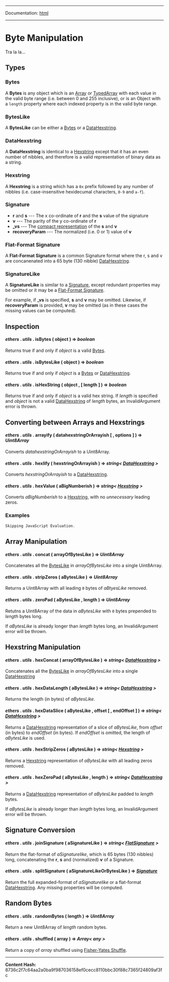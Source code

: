 -----

Documentation: [html](https://docs-beta.ethers.io/)

-----

Byte Manipulation
=================


Tra la la...


Types
-----



### Bytes


A **Bytes** is any object which is an
[Array](../../../Users/ricmoo/Development/ethers/ethers.js-v5/https:/developer.mozilla.org/en-US/docs/Web/JavaScript/Reference/Global_Objects/Array) or [TypedArray](../../../Users/ricmoo/Development/ethers/ethers.js-v5/https:/developer.mozilla.org/en-US/docs/Web/JavaScript/Reference/Global_Objects/TypedArray) with
each value in the valid byte range (i.e. between 0 and 255 inclusive),
or is an Object with a `length` property where each indexed property
is in the valid byte range.


### BytesLike


A **BytesLike** can be either a [Bytes](./) or a [DataHexstring](./).


### DataHexstring


A **DataHexstring** is identical to a [Hexstring](./) except that it has
an even number of nibbles, and therefore is a valid representation of
binary data as a string.


### Hexstring


A **Hexstring** is a string which has a `0x` prefix followed by any
number of nibbles (i.e. case-insensitive hexidecumal characters, `0-9` and `a-f`).


### Signature




* **r** and **s** --- The x co-ordinate of **r** and the **s** value of the signature
* **v** --- The parity of the y co-ordinate of **r**
* **_vs** --- The [compact representation](../../../Users/ricmoo/Development/ethers/ethers.js-v5/https:/eips.ethereum.org/EIPS/eip-2098) of the **s** and **v**
* **recoveryParam** --- The normalized (i.e. 0 or 1) value of **v**


### Flat-Format Signature


A **Flat-Format Signature** is a common Signature format where
the r, s and v are concanenated into a 65 byte (130 nibble)
[DataHexstring](./).


### SignatureLike


A **SignatureLike** is similar to a [Signature](./), except redundant properties
may be omitted or it may be a [Flat-Format Signature](./).

For example, if **_vs** is specified, **s** and **v** may be omitted. Likewise,
if **recoveryParam** is provided, **v** may be omitted (as in these cases the
missing values can be computed).


Inspection
----------



#### *ethers* . *utils* . **isBytes** ( object )  **=>** *boolean*

Returns true if and only if *object* is a valid [Bytes](./).




#### *ethers* . *utils* . **isBytesLike** ( object )  **=>** *boolean*

Returns true if and only if *object* is a [Bytes](./) or [DataHexstring](./).




#### *ethers* . *utils* . **isHexString** ( object ,  [ length ]  )  **=>** *boolean*

Returns true if and only if *object* is a valid hex string.
If *length* is specified and *object* is not a valid [DataHexstring](./) of
*length* bytes, an InvalidArgument error is thrown.




Converting between Arrays and Hexstrings
----------------------------------------



#### *ethers* . *utils* . **arrayify** ( datahexstringOrArrayish [  , options ]  )  **=>** *Uint8Array*

Converts *datahexstringOrArrayish* to a Uint8Array.




#### *ethers* . *utils* . **hexlify** ( hexstringOrArrayish )  **=>** *string< [DataHexstring](./) >*

Converts *hexstringOrArrayish* to a [DataHexstring](./).




#### *ethers* . *utils* . **hexValue** ( aBigNumberish )  **=>** *string< [Hexstring](./) >*

Converts *aBigNumberish* to a [Hexstring](./), with no *unnecessary* leading
zeros.




### Examples



```javascript
Skipping JavaScript Evaluation.
```



Array Manipulation
------------------



#### *ethers* . *utils* . **concat** ( arrayOfBytesLike )  **=>** *Uint8Array*

Concatenates all the [BytesLike](./) in *arrayOfBytesLike* into a single Uint8Array.




#### *ethers* . *utils* . **stripZeros** ( aBytesLike )  **=>** *Uint8Array*

Returns a Uint8Array with all leading `0` bytes of *aBtyesLike* removed.




#### *ethers* . *utils* . **zeroPad** ( aBytesLike , length )  **=>** *Uint8Array*

Retutns a Uint8Array of the data in *aBytesLike* with `0` bytes prepended to
*length* bytes long.

If *aBytesLike* is already longer than *length* bytes long, an InvalidArgument
error will be thrown.




Hexstring Manipulation
----------------------



#### *ethers* . *utils* . **hexConcat** ( arrayOfBytesLike )  **=>** *string< [DataHexstring](./) >*

Concatenates all the [BytesLike](./) in *arrayOfBytesLike* into a single [DataHexstring](./)




#### *ethers* . *utils* . **hexDataLength** ( aBytesLike )  **=>** *string< [DataHexstring](./) >*

Returns the length (in bytes) of *aBytesLike*.




#### *ethers* . *utils* . **hexDataSlice** ( aBytesLike , offset [  , endOffset ]  )  **=>** *string< [DataHexstring](./) >*

Returns a [DataHexstring](./) representation of a slice of *aBytesLike*, from
*offset* (in bytes) to *endOffset* (in bytes). If *endOffset* is
omitted, the length of *aBytesLike* is used.




#### *ethers* . *utils* . **hexStripZeros** ( aBytesLike )  **=>** *string< [Hexstring](./) >*

Returns a [Hexstring](./) representation of *aBytesLike* with all
leading zeros removed.




#### *ethers* . *utils* . **hexZeroPad** ( aBytesLike , length )  **=>** *string< [DataHexstring](./) >*

Returns a [DataHexstring](./) representation of *aBytesLike* padded to *length* bytes.

If *aBytesLike* is already longer than *length* bytes long, an InvalidArgument
error will be thrown.




Signature Conversion
--------------------



#### *ethers* . *utils* . **joinSignature** ( aSignatureLike )  **=>** *string< [FlatSignature](./) >*

Return the flat-format of *aSignaturelike*, which is 65 bytes (130 nibbles)
long, concatenating the **r**, **s** and (normalized) **v** of a Signature.




#### *ethers* . *utils* . **splitSignature** ( aSignatureLikeOrBytesLike )  **=>** *[Signature](./)*

Return the full expanded-format of *aSignaturelike* or a flat-format [DataHexstring](./).
Any missing properties will be computed.




Random Bytes
------------



#### *ethers* . *utils* . **randomBytes** ( length )  **=>** *Uint8Array*

Return a new Uint8Array of *length* random bytes.




#### *ethers* . *utils* . **shuffled** ( array )  **=>** *Array< any >*

Return a copy of *array* shuffled using [Fisher-Yates Shuffle](../../../Users/ricmoo/Development/ethers/ethers.js-v5/https:/en.wikipedia.org/wiki/Fisher-Yates_shuffle).





-----
**Content Hash:** 8736c2f7c64aa2a0ba9f987036158ef0cecc8110bbc30f88c7365f24809af3fc